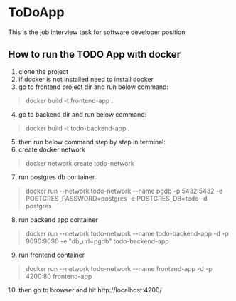 # ToDoApp

This is the job interview task for software developer position

## How to run the TODO App with docker
1. clone the project
2. if docker is not installed need to install docker
3. go to frontend project dir and run below command:
>  docker build -t frontend-app .
4. go to backend dir and run below command:
>  docker build -t todo-backend-app .
5. then run below command step by step in terminal:
6. create docker network
>  docker network create todo-network
7. run postgres db container
>  docker run --network todo-network --name pgdb -p 5432:5432 -e POSTGRES_PASSWORD=postgres -e POSTGRES_DB=todo -d postgres
8. run backend app container
>  docker run --network todo-network --name todo-backend-app -d -p 9090:9090 -e "db_url=pgdb"   todo-backend-app
9. run frontend container
>  docker run  --network todo-network --name frontend-app -d -p 4200:80 frontend-app
10. then go to browser and hit http://localhost:4200/

